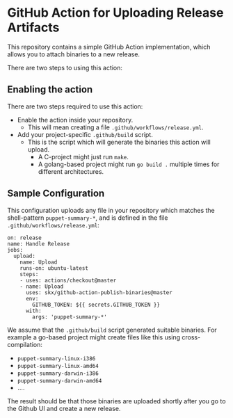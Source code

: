 # GitHub Action for Uploading Release Artifacts

This repository contains a simple GitHub Action implementation, which allows you to attach binaries to a new release.

There are two steps to using this action:

## Enabling the action

There are two steps required to use this action:

* Enable the action inside your repository.
  * This will mean creating a file `.github/workflows/release.yml`.
* Add your project-specific `.github/build` script.
  * This is the script which will generate the binaries this action will upload.
    * A C-project might just run `make`.
    * A golang-based project might run `go build .` multiple times for different architectures.


## Sample Configuration

This configuration uploads any file in your repository which matches the
shell-pattern `puppet-summary-*`, and is defined in the file `.github/workflows/release.yml`:

```
on: release
name: Handle Release
jobs:
  upload:
    name: Upload
    runs-on: ubuntu-latest
    steps:
    - uses: actions/checkout@master
    - name: Upload
      uses: skx/github-action-publish-binaries@master
      env:
        GITHUB_TOKEN: ${{ secrets.GITHUB_TOKEN }}
      with:
        args: 'puppet-summary-*'
```

We assume that the `.github/build` script generated suitable binaries.  For example a go-based project might create files like this using cross-compilation:

* `puppet-summary-linux-i386`
* `puppet-summary-linux-amd64`
* `puppet-summary-darwin-i386`
* `puppet-summary-darwin-amd64`
* ....

The result should be that those binaries are uploaded shortly after you go to
the Github UI and create a new release.
